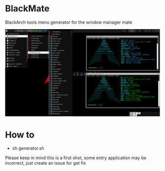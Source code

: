 # BlackMate
BlackArch tools menu generator for the window manager mate

![Alt text](blackmate.png?raw=true "mate")

# How to
- sh generator.sh

Please keep in mind this is a first shot, some entry application may be incorrect, just create an issue for get fix
